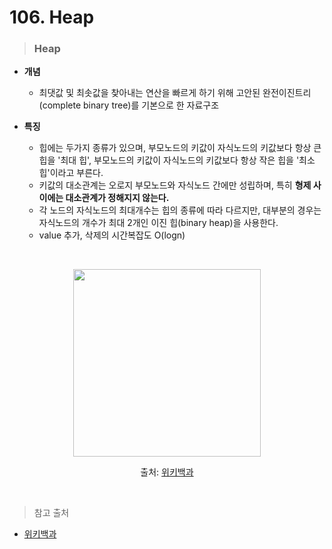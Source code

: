 # 106. Heap

> ### Heap
* **개념**
    - 최댓값 및 최솟값을 찾아내는 연산을 빠르게 하기 위해 고안된 완전이진트리(complete binary tree)를 기본으로 한 자료구조

* **특징**
    - 힙에는 두가지 종류가 있으며, 부모노드의 키값이 자식노드의 키값보다 항상 큰 힙을 '최대 힙', 부모노드의 키값이 자식노드의 키값보다 항상 작은 힙을 '최소 힙'이라고 부른다.
    - 키값의 대소관계는 오로지 부모노드와 자식노드 간에만 성립하며, 특히 **형제 사이에는 대소관계가 정해지지 않는다.**
    - 각 노드의 자식노드의 최대개수는 힙의 종류에 따라 다르지만, 대부분의 경우는 자식노드의 개수가 최대 2개인 이진 힙(binary heap)을 사용한다.
    - value 추가, 삭제의 시간복잡도 O(logn)

<br>

<p align= center>
<img src= "https://upload.wikimedia.org/wikipedia/commons/thumb/3/38/Max-Heap.svg/440px-Max-Heap.svg.png" weight= "450" height= "300">
</p>

<p align= center>출처: <a href= "https://ko.wikipedia.org/wiki/%ED%9E%99_(%EC%9E%90%EB%A3%8C_%EA%B5%AC%EC%A1%B0)">위키백과</a></p>

<br>

> 참고 출처
- [위키백과](https://ko.wikipedia.org/wiki/%ED%9E%99_(%EC%9E%90%EB%A3%8C_%EA%B5%AC%EC%A1%B0))